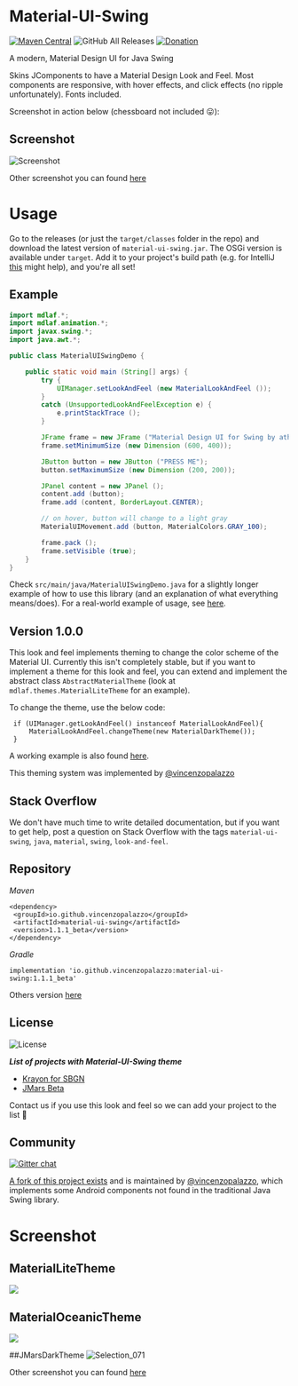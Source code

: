 # Material-UI-Swing
[![Maven Central](https://img.shields.io/maven-central/v/io.github.vincenzopalazzo/material-ui-swing?color=%237cc4f4&style=for-the-badge)](https://search.maven.org/search?q=g:%22io.github.vincenzopalazzo%22%20AND%20a:%22material-ui-swing%22)
![GitHub All Releases](https://img.shields.io/github/downloads/atarw/material-ui-swing/total?style=for-the-badge)
[![Donation](https://img.shields.io/website/http/vincenzopalazzo.github.io/material-ui-swing-donations.svg?style=for-the-badge&up_color=yellow&up_message=Donation)](https://vincenzopalazzo.github.io/material-ui-swing-donations)

A modern, Material Design UI for Java Swing

Skins JComponents to have a Material Design Look and Feel. Most components are responsive, with hover effects, and click effects (no ripple unfortunately). Fonts included.

Screenshot in action below (chessboard not included 😛):

## Screenshot
![Screenshot](http://i.imgur.com/WsprAM6.png?1)

Other screenshot you can found  [here](https://github.com/vincenzopalazzo/material-ui-swing/releases)

# Usage
Go to the releases (or just the `target/classes` folder in the repo) and download the latest version of `material-ui-swing.jar`. The OSGi version is available under `target`. Add it to your project's build path (e.g. for IntelliJ [this](https://www.jetbrains.com/help/idea/import-project-from-existing-sources-libraries-page.html) might help), and you're all set!

## Example

````java
import mdlaf.*;
import mdlaf.animation.*;
import javax.swing.*;
import java.awt.*;

public class MaterialUISwingDemo {

	public static void main (String[] args) {
		try {
			UIManager.setLookAndFeel (new MaterialLookAndFeel ());
		}
		catch (UnsupportedLookAndFeelException e) {
			e.printStackTrace ();
		}

		JFrame frame = new JFrame ("Material Design UI for Swing by atharva washimkar");
		frame.setMinimumSize (new Dimension (600, 400));

		JButton button = new JButton ("PRESS ME");
		button.setMaximumSize (new Dimension (200, 200));

		JPanel content = new JPanel ();
		content.add (button);
		frame.add (content, BorderLayout.CENTER);

		// on hover, button will change to a light gray
		MaterialUIMovement.add (button, MaterialColors.GRAY_100);

		frame.pack ();
		frame.setVisible (true);
	}
}
````

Check `src/main/java/MaterialUISwingDemo.java` for a slightly longer example of how to use this library (and an explanation of what everything means/does).
For a real-world example of usage, see [here](https://github.com/atarw/washer-chess).

## Version 1.0.0

This look and feel implements theming to change the color scheme of the Material UI. Currently this isn't completely stable, but if you want to implement a theme for this look and feel, you can extend and implement the abstract class `AbstractMaterialTheme` (look at `mdlaf.themes.MaterialLiteTheme` for an example).

To change the theme, use the below code:

```
 if (UIManager.getLookAndFeel() instanceof MaterialLookAndFeel){
     MaterialLookAndFeel.changeTheme(new MaterialDarkTheme());
 }
```

A working example is also found [here](https://github.com/vincenzopalazzo/material-ui-swing/tree/masternow/src/test/java/integration/gui/mock).

This theming system was implemented by [@vincenzopalazzo](https://github.com/vincenzopalazzo)
  
## Stack Overflow

We don't have much time to write detailed documentation, but if you want to get help, post a question on Stack Overflow with the tags `material-ui-swing`, `java`, `material`, `swing`, `look-and-feel`.

 ## Repository
 
 _Maven_
 
 ```
<dependency>
  <groupId>io.github.vincenzopalazzo</groupId>
  <artifactId>material-ui-swing</artifactId>
  <version>1.1.1_beta</version>
</dependency>
 ```

 _Gradle_
 
```
implementation 'io.github.vincenzopalazzo:material-ui-swing:1.1.1_beta'
``` 

Others version [here](https://search.maven.org/artifact/io.github.vincenzopalazzo/material-ui-swing)

## License
![License](https://img.shields.io/github/license/vincenzopalazzo/material-ui-swing.svg?style=for-the-badge)

_**List of projects with Material-UI-Swing theme**_
- [Krayon for SBGN](https://github.com/wiese42/krayon4sbgn)
- [JMars Beta](https://JMars.mars.asu.edu)

Contact us if you use this look and feel so we can add your project to the list 🙂

## Community
[![Gitter chat](https://img.shields.io/gitter/room/vincenzopalazzo/material-ui-swing.svg?style=for-the-badge)](https://gitter.im/material-ui-swing/community?utm_source=badge&utm_medium=badge&utm_campaign=pr-badge)

[A fork of this project exists](https://github.com/vincenzopalazzo/material-ui-swing) and is maintained by [@vincenzopalazzo](https://github.com/vincenzopalazzo), which implements some Android components not found in the traditional Java Swing library.

# Screenshot
## MaterialLiteTheme
![](https://i.ibb.co/mhjgBKJ/Selection-081.png)

## MaterialOceanicTheme
![](https://i.ibb.co/fdHTGf0/Selection-080.png)

##JMarsDarkTheme
![Selection_071](https://i.ibb.co/XFxkWKz/Selection-079.png)

Other screenshot you can found  [here](https://github.com/vincenzopalazzo/material-ui-swing/releases)